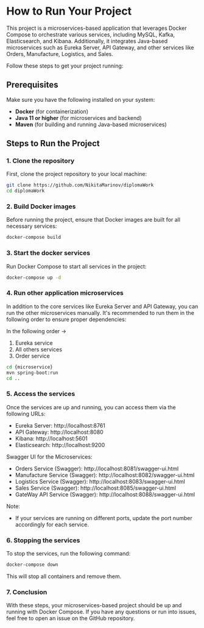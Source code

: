 # How to Run Your Project

This project is a microservices-based application that leverages Docker Compose to orchestrate various services, including MySQL, Kafka, Elasticsearch, and Kibana. Additionally, it integrates 
Java-based microservices such as Eureka Server, API Gateway, and other services like Orders, Manufacture, Logistics, and Sales.

Follow these steps to get your project running:

## Prerequisites

Make sure you have the following installed on your system:

- **Docker** (for containerization)
- **Java 11 or higher** (for microservices and backend)
- **Maven** (for building and running Java-based microservices)


## Steps to Run the Project

### 1. Clone the repository

First, clone the project repository to your local machine:

```bash
git clone https://github.com/NikitaMarinov/diplomaWork
cd diplomaWork
```

### 2. Build Docker images

Before running the project, ensure that Docker images are built for all necessary services:

```bash
docker-compose build
```

### 3. Start the docker services

Run Docker Compose to start all services in the project:

```bash
docker-compose up -d
```

### 4. Run other application microservices

In addition to the core services like Eureka Server and API Gateway, you can run the other microservices manually. It's recommended to run them in the following order to ensure proper dependencies:

In the following order ->
1. Eureka service
2. All others  services
3. Order service

```bash
cd {microservice}
mvn spring-boot:run
cd ..
```

### 5. Access the services
Once the services are up and running, you can access them via the following URLs:

* Eureka Server: http://localhost:8761
* API Gateway: http://localhost:8080
* Kibana: http://localhost:5601
* Elasticsearch: http://localhost:9200

Swagger UI for the Microservices:

* Orders Service (Swagger): http://localhost:8081/swagger-ui.html
* Manufacture Service (Swagger): http://localhost:8082/swagger-ui.html
* Logistics Service (Swagger): http://localhost:8083/swagger-ui.html
* Sales Service (Swagger): http://localhost:8085/swagger-ui.html
* GateWay API Service (Swagger): http://localhost:8088/swagger-ui.html

Note:
* If your services are running on different ports, update the port number accordingly for each service.

### 6. Stopping the services

To stop the services, run the following command:

```bash
docker-compose down
```

This will stop all containers and remove them.

### 7. Conclusion

With these steps, your microservices-based project should be up and running with Docker Compose. If you have any questions or run into issues, feel free to open an issue on the GitHub repository.
